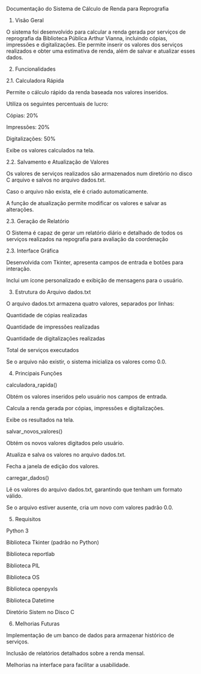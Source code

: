 Documentação do Sistema de Cálculo de Renda para Reprografia

1. Visão Geral

O sistema foi desenvolvido para calcular a renda gerada por serviços de reprografia da Biblioteca Pública Arthur Vianna, incluindo cópias, impressões e digitalizações. Ele permite inserir os valores dos serviços realizados e obter uma estimativa de renda, além de salvar e atualizar esses dados.

2. Funcionalidades

2.1. Calculadora Rápida

Permite o cálculo rápido da renda baseada nos valores inseridos.

Utiliza os seguintes percentuais de lucro:

Cópias: 20%

Impressões: 20%

Digitalizações: 50%

Exibe os valores calculados na tela.

2.2. Salvamento e Atualização de Valores

Os valores de serviços realizados são armazenados num diretório no disco C arquivo e salvos no arquivo dados.txt.

Caso o arquivo não exista, ele é criado automaticamente.

A função de atualização permite modificar os valores e salvar as alterações.

2.3. Geração de Relatório

O Sistema é capaz de gerar um relatório diário e detalhado de todos os serviços realizados na repografia para avaliação da coordenação


2.3. Interface Gráfica

Desenvolvida com Tkinter, apresenta campos de entrada e botões para interação.

Inclui um ícone personalizado e exibição de mensagens para o usuário.

3. Estrutura do Arquivo dados.txt

O arquivo dados.txt armazena quatro valores, separados por linhas:

Quantidade de cópias realizadas

Quantidade de impressões realizadas

Quantidade de digitalizações realizadas

Total de serviços executados

Se o arquivo não existir, o sistema inicializa os valores como 0.0.

4. Principais Funções

calculadora_rapida()

Obtém os valores inseridos pelo usuário nos campos de entrada.

Calcula a renda gerada por cópias, impressões e digitalizações.

Exibe os resultados na tela.

salvar_novos_valores()

Obtém os novos valores digitados pelo usuário.

Atualiza e salva os valores no arquivo dados.txt.

Fecha a janela de edição dos valores.

carregar_dados()

Lê os valores do arquivo dados.txt, garantindo que tenham um formato válido.

Se o arquivo estiver ausente, cria um novo com valores padrão 0.0.

5. Requisitos

Python 3

Biblioteca Tkinter (padrão no Python)

Biblioteca reportlab

Biblioteca PIL

Biblioteca OS

Biblioteca openpyxls

Biblioteca Datetime

Diretório Sistem no Disco C


6. Melhorias Futuras

Implementação de um banco de dados para armazenar histórico de serviços.

Inclusão de relatórios detalhados sobre a renda mensal.

Melhorias na interface para facilitar a usabilidade.


